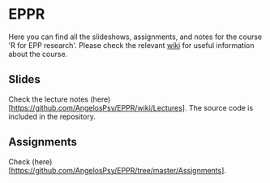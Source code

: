 # EPPR

Here you can find all the slideshows, assignments, and notes for the course 'R for EPP research'.
Please check the relevant [wiki](https://github.com/AngelosPsy/EPPR/wiki) for useful information
about the course.

## Slides
Check the lecture notes (here)[https://github.com/AngelosPsy/EPPR/wiki/Lectures]. The source code is included
  in the repository.
  
## Assignments
Check (here)[https://github.com/AngelosPsy/EPPR/tree/master/Assignments].
